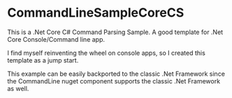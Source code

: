 # CommandLineSampleCoreCS
This is a .Net Core C# Command Parsing Sample. A good template for .Net Core Console/Command line app.

I find myself reinventing the wheel on console apps, so I created this template as a jump start.

This example can be easily backported to the classic .Net Framework since the CommandLine nuget component supports the classic .Net Framework as well.

